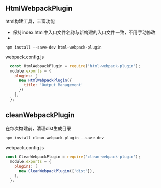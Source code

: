 ## HtmlWebpackPlugin
html构建工具，丰富功能
- 保持index.html中入口文件名称与新构建的入口文件一致，不用手动修改
- 
```
npm install --save-dev html-webpack-plugin
```
webpack.config.js
```js
  const HtmlWebpackPlugin = require('html-webpack-plugin');
  module.exports = {
    plugins: [
      new HtmlWebpackPlugin({
        title: 'Output Management'
      })
    ],
  };
```

## cleanWebpackPlugin
在每次构建前，清理dist生成目录
```
npm install clean-webpack-plugin --save-dev
```
webpack.config.js
```js
const CleanWebpackPlugin = require('clean-webpack-plugin');
  module.exports = {
    plugins: [
      new CleanWebpackPlugin(['dist']),
    ],
  };
```